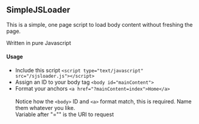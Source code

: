 SimpleJSLoader
-------------------

This is a simple, one page script to load body content without freshing the page.

Written in pure Javascript

#### Usage
- Include this script `<script type="text/javascript" src="/sjsloader.js"></script>`
- Assign an ID to your body tag `<body id="mainContent">`
- Format your anchors `<a href="?mainContent=index">Home</a>`
<br /><br />
Notice how the `<body>` ID and `<a>` format match, this is required. Name them whatever you like. <br />
Variable after "="" is the URI to request
